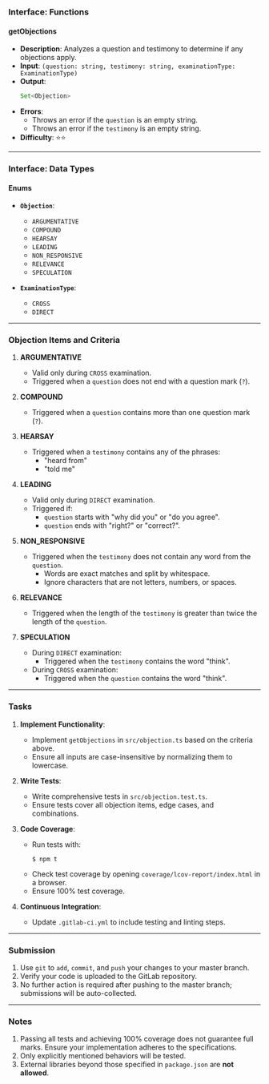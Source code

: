 ### Interface: Functions

#### getObjections
- **Description**: Analyzes a question and testimony to determine if any objections apply.
- **Input**: `(question: string, testimony: string, examinationType: ExaminationType)`
- **Output**:
  ```typescript
  Set<Objection>
  ```
- **Errors**:
  - Throws an error if the `question` is an empty string.
  - Throws an error if the `testimony` is an empty string.
- **Difficulty**: ⭐⭐

---

### Interface: Data Types

#### Enums
- **`Objection`**:
  - `ARGUMENTATIVE`
  - `COMPOUND`
  - `HEARSAY`
  - `LEADING`
  - `NON_RESPONSIVE`
  - `RELEVANCE`
  - `SPECULATION`

- **`ExaminationType`**:
  - `CROSS`
  - `DIRECT`

---

### Objection Items and Criteria

1. **ARGUMENTATIVE**
   - Valid only during `CROSS` examination.
   - Triggered when a `question` does not end with a question mark (`?`).

2. **COMPOUND**
   - Triggered when a `question` contains more than one question mark (`?`).

3. **HEARSAY**
   - Triggered when a `testimony` contains any of the phrases:
     - "heard from"
     - "told me"

4. **LEADING**
   - Valid only during `DIRECT` examination.
   - Triggered if:
     - `question` starts with "why did you" or "do you agree".
     - `question` ends with "right?" or "correct?".

5. **NON_RESPONSIVE**
   - Triggered when the `testimony` does not contain any word from the `question`.
     - Words are exact matches and split by whitespace.
     - Ignore characters that are not letters, numbers, or spaces.

6. **RELEVANCE**
   - Triggered when the length of the `testimony` is greater than twice the length of the `question`.

7. **SPECULATION**
   - During `DIRECT` examination:
     - Triggered when the `testimony` contains the word "think".
   - During `CROSS` examination:
     - Triggered when the `question` contains the word "think".

---

### Tasks

1. **Implement Functionality**:
   - Implement `getObjections` in `src/objection.ts` based on the criteria above.
   - Ensure all inputs are case-insensitive by normalizing them to lowercase.

2. **Write Tests**:
   - Write comprehensive tests in `src/objection.test.ts`.
   - Ensure tests cover all objection items, edge cases, and combinations.

3. **Code Coverage**:
   - Run tests with:
     ```shell
     $ npm t
     ```
   - Check test coverage by opening `coverage/lcov-report/index.html` in a browser.
   - Ensure 100% test coverage.

4. **Continuous Integration**:
   - Update `.gitlab-ci.yml` to include testing and linting steps.

---

### Submission

1. Use `git` to `add`, `commit`, and `push` your changes to your master branch.
2. Verify your code is uploaded to the GitLab repository.
3. No further action is required after pushing to the master branch; submissions will be auto-collected.

---

### Notes

1. Passing all tests and achieving 100% coverage does not guarantee full marks. Ensure your implementation adheres to the specifications.
2. Only explicitly mentioned behaviors will be tested.
3. External libraries beyond those specified in `package.json` are **not allowed**.
